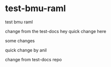 # test-bmu-raml
test bmu raml

change from the test-docs
hey quick change here

some changes 


quick change by anil


change from test-docs repo